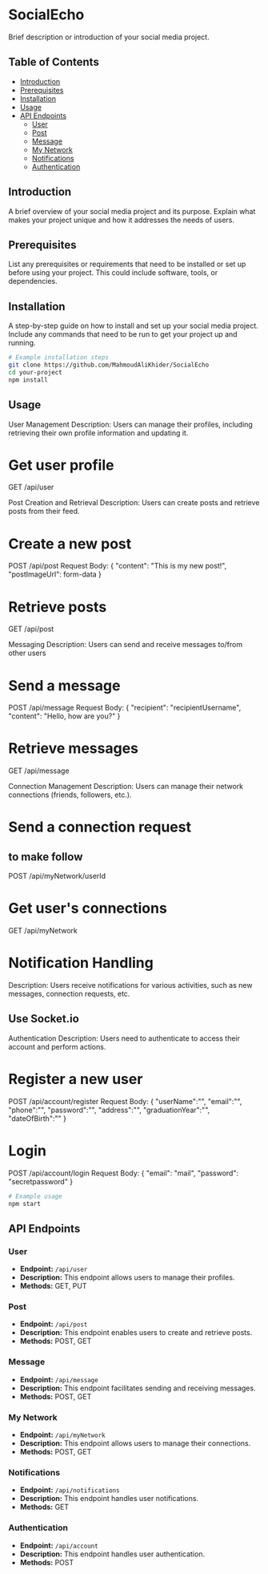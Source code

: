 
# SocialEcho

Brief description or introduction of your social media project.

## Table of Contents

- [Introduction](#introduction)
- [Prerequisites](#prerequisites)
- [Installation](#installation)
- [Usage](#usage)
- [API Endpoints](#api-endpoints)
  - [User](#user)
  - [Post](#post)
  - [Message](#message)
  - [My Network](#my-network)
  - [Notifications](#notifications)
  - [Authentication](#authentication)

## Introduction

A brief overview of your social media project and its purpose. Explain what makes your project unique and how it addresses the needs of users.

## Prerequisites

List any prerequisites or requirements that need to be installed or set up before using your project. This could include software, tools, or dependencies.

## Installation

A step-by-step guide on how to install and set up your social media project. Include any commands that need to be run to get your project up and running.

```bash
# Example installation steps
git clone https://github.com/MahmoudAliKhider/SocialEcho
cd your-project
npm install
```

## Usage

User Management
Description: Users can manage their profiles, including retrieving their own profile information and updating it.
# Get user profile
GET /api/user

Post Creation and Retrieval
Description: Users can create posts and retrieve posts from their feed.

# Create a new post
POST /api/post
Request Body:
{
  "content": "This is my new post!",
  "postImageUrl": form-data
}

# Retrieve posts
GET /api/post

Messaging
Description: Users can send and receive messages to/from other users

# Send a message
POST /api/message
Request Body:
{
  "recipient": "recipientUsername",
  "content": "Hello, how are you?"
}

# Retrieve messages
GET /api/message

Connection Management
Description: Users can manage their network connections (friends, followers, etc.).

# Send a connection request
## to make follow 
POST /api/myNetwork/userId

# Get user's connections
GET /api/myNetwork

# Notification Handling
Description: Users receive notifications for various activities, such as new messages, connection requests, etc.

## Use Socket.io

Authentication
Description: Users need to authenticate to access their account and perform actions.

# Register a new user
POST /api/account/register
Request Body:
{
  "userName":"",
    "email":"",
    "phone":"",
    "password":"",
    "address":"",
    "graduationYear":"",
    "dateOfBirth":""
}

# Login
POST /api/account/login
Request Body:
{
  "email": "mail",
  "password": "secretpassword"
}



```bash
# Example usage
npm start
```


## API Endpoints

### User

- **Endpoint:** `/api/user`
- **Description:** This endpoint allows users to manage their profiles.
- **Methods:** GET, PUT

### Post

- **Endpoint:** `/api/post`
- **Description:** This endpoint enables users to create and retrieve posts.
- **Methods:** POST, GET

### Message

- **Endpoint:** `/api/message`
- **Description:** This endpoint facilitates sending and receiving messages.
- **Methods:** POST, GET


### My Network

- **Endpoint:** `/api/myNetwork`
- **Description:** This endpoint allows users to manage their connections.
- **Methods:** POST, GET


### Notifications

- **Endpoint:** `/api/notifications`
- **Description:** This endpoint handles user notifications.
- **Methods:** GET

### Authentication

- **Endpoint:** `/api/account`
- **Description:** This endpoint handles user authentication.
- **Methods:** POST


